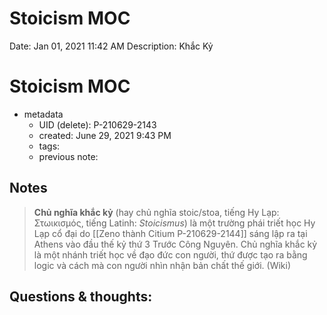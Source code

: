 # Stoicism MOC

Date: Jan 01, 2021 11:42 AM
Description: Khắc Kỷ

# Stoicism MOC

- metadata
	- UID (delete): P-210629-2143
	- created: June 29, 2021 9:43 PM
	- tags:
	- previous note:

## Notes
>**Chủ nghĩa khắc kỷ** (hay chủ nghĩa stoic/stoa, tiếng Hy Lạp: Στωικισμός, tiếng Latinh: _Stoicismus_) là một trường phái triết học Hy Lạp cổ đại do [[Zeno thành Citium P-210629-2144]] sáng lập ra tại Athens vào đầu thế kỷ thứ 3 Trước Công Nguyên. Chủ nghĩa khắc kỷ là một nhánh triết học về đạo đức con người, thứ được tạo ra bằng logic và cách mà con người nhìn nhận bản chất thế giới. (Wiki)


## Questions & thoughts:

